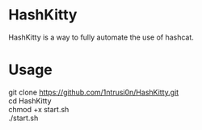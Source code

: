 # HashKitty
HashKitty is a way to fully automate the use of hashcat.

# Usage
git clone https://github.com/1ntrusi0n/HashKitty.git
<br />
cd HashKitty
<br />
chmod +x start.sh
<br />
./start.sh
